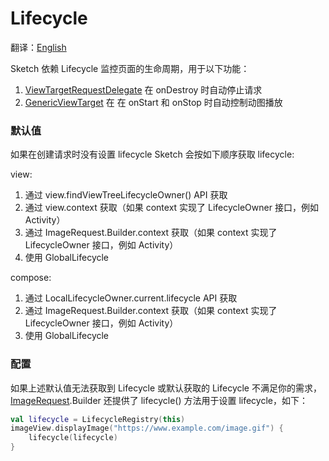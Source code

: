 # Lifecycle

[//]: # (TODO)

翻译：[English](lifecycle.md)

Sketch 依赖 Lifecycle 监控页面的生命周期，用于以下功能：

1. [ViewTargetRequestDelegate] 在 onDestroy 时自动停止请求
2. [GenericViewTarget] 在 在 onStart 和 onStop 时自动控制动图播放

### 默认值

如果在创建请求时没有设置 lifecycle Sketch 会按如下顺序获取 lifecycle:

view:

1. 通过 view.findViewTreeLifecycleOwner() API 获取
2. 通过 view.context 获取（如果 context 实现了 LifecycleOwner 接口，例如 Activity）
3. 通过 ImageRequest.Builder.context 获取（如果 context 实现了 LifecycleOwner 接口，例如 Activity）
4. 使用 GlobalLifecycle

compose:

1. 通过 LocalLifecycleOwner.current.lifecycle API 获取
2. 通过 ImageRequest.Builder.context 获取（如果 context 实现了 LifecycleOwner 接口，例如 Activity）
3. 使用 GlobalLifecycle

### 配置

如果上述默认值无法获取到 Lifecycle 或默认获取的 Lifecycle 不满足你的需求，[ImageRequest].Builder 还提供了
lifecycle() 方法用于设置 lifecycle，如下：

```kotlin
val lifecycle = LifecycleRegistry(this)
imageView.displayImage("https://www.example.com/image.gif") {
    lifecycle(lifecycle)
}
```

[ImageRequest]: ../../sketch-core/src/commonMain/kotlin/com/github/panpf/sketch/request/ImageRequest.kt

[ViewTargetRequestDelegate]: ../../sketch-core/src/commonMain/kotlin/com/github/panpf/sketch/request/internal/RequestDelegate.kt

[GenericViewTarget]: ../../sketch-core/src/commonMain/kotlin/com/github/panpf/sketch/target/GenericViewTarget.kt